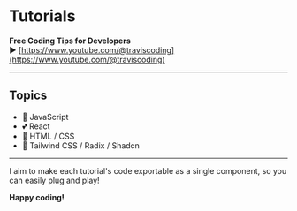 # Tutorials

**Free Coding Tips for Developers**  
▶️ [https://www.youtube.com/@traviscoding](https://www.youtube.com/@traviscoding)

---

## Topics

- 🚀 JavaScript  
- 💕 React  
- 🤯 HTML / CSS  
- 💅 Tailwind CSS / Radix / Shadcn

---

I aim to make each tutorial's code exportable as a single component, so you can easily plug and play!

**Happy coding!**
